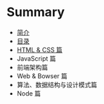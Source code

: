 # Summary

* [简介](README.md)
* [目录](chapter1.md)
* [HTML & CSS 篇](css-pian.md)
* JavaScript 篇
* 前端架构篇
* Web & Bowser 篇
* 算法、数据结构与设计模式篇
* Node 篇

